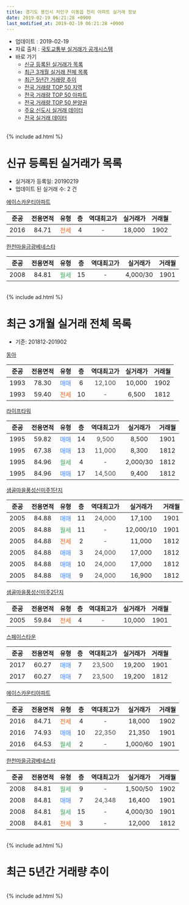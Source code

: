 ```yaml
---
title: 경기도 용인시 처인구 이동읍 천리 아파트 실거래 정보
date: 2019-02-19 06:21:28 +0900
last_modified_at: 2019-02-19 06:21:28 +0900
---
```


* 업데이트 : 2019-02-19
* 자료 출처 : [국토교통부 실거래가 공개시스템](http://rt.molit.go.kr)
* 바로 가기
    * [신규 등록된 실거래가 목록](#신규-등록된-실거래가-목록)
    * [최근 3개월 실거래 전체 목록](#최근-3개월-실거래-전체-목록)
    * [최근 5년간 거래량 추이](#최근-5년간-거래량-추이)
    * [전국 거래량 TOP 50 지역](https://ayogom.github.io/apt-trade-info/최근-3개월-전국에서-가장-거래가-많이-발생한-지역)
    * [전국 거래량 TOP 50 아파트](https://ayogom.github.io/apt-trade-info/최근-3개월-전국에서-가장-거래가-많이-발생한-아파트)
    * [전국 거래량 TOP 50 분양권](https://ayogom.github.io/apt-trade-info/최근-3개월-전국에서-가장-거래가-많이-발생한-분양권)
    * [주요 신도시 실거래 데이터](https://ayogom.github.io/apt-trade-info/주요-신도시)
    * [전국 실거래 데이터](https://ayogom.github.io/apt-trade-info/전국)
<br>
{% include ad.html %}
<br>

# 신규 등록된 실거래가 목록
* 실거래가 등록일: 20190219
* 업데이트 된 실거래 수: 2 건


[에이스카운티아파트](https://search.naver.com/search.naver?query=%EA%B2%BD%EA%B8%B0%EB%8F%84+%EC%9A%A9%EC%9D%B8%EC%8B%9C+%EC%B2%98%EC%9D%B8%EA%B5%AC+%EC%9D%B4%EB%8F%99%EC%9D%8D+%EC%B2%9C%EB%A6%AC+%EC%97%90%EC%9D%B4%EC%8A%A4%EC%B9%B4%EC%9A%B4%ED%8B%B0%EC%95%84%ED%8C%8C%ED%8A%B8)

|준공|전용면적|유형|층|역대최고가|실거래가|거래월|
|:---:|:---:|:---:|:---:|:---:|:---:|:---:|
|2016|84.71|<span style="color:#ff5a00">전세</span>|4|<span style="color:#444444">-</span>|18,000|1902|

[한천마을금광베네스타](https://search.naver.com/search.naver?query=%EA%B2%BD%EA%B8%B0%EB%8F%84+%EC%9A%A9%EC%9D%B8%EC%8B%9C+%EC%B2%98%EC%9D%B8%EA%B5%AC+%EC%9D%B4%EB%8F%99%EC%9D%8D+%EC%B2%9C%EB%A6%AC+%ED%95%9C%EC%B2%9C%EB%A7%88%EC%9D%84%EA%B8%88%EA%B4%91%EB%B2%A0%EB%84%A4%EC%8A%A4%ED%83%80)

|준공|전용면적|유형|층|역대최고가|실거래가|거래월|
|:---:|:---:|:---:|:---:|:---:|:---:|:---:|
|2008|84.81|<span style="color:#34a853">월세</span>|15|<span style="color:#444444">-</span>|4,000/30|1901|


<br>
{% include ad.html %}
<br>

# 최근 3개월 실거래 전체 목록
* 기준: 201812-201902


[동아](https://search.naver.com/search.naver?query=%EA%B2%BD%EA%B8%B0%EB%8F%84+%EC%9A%A9%EC%9D%B8%EC%8B%9C+%EC%B2%98%EC%9D%B8%EA%B5%AC+%EC%9D%B4%EB%8F%99%EC%9D%8D+%EC%B2%9C%EB%A6%AC+%EB%8F%99%EC%95%84)

|준공|전용면적|유형|층|역대최고가|실거래가|거래월|
|:---:|:---:|:---:|:---:|:---:|:---:|:---:|
|1993|78.30|<span style="color:#4285f3">매매</span>|6|<span style="color:#444444">12,100</span>|10,000|1902|
|1993|59.40|<span style="color:#ff5a00">전세</span>|10|<span style="color:#444444">-</span>|6,500|1812|

[라이프타워](https://search.naver.com/search.naver?query=%EA%B2%BD%EA%B8%B0%EB%8F%84+%EC%9A%A9%EC%9D%B8%EC%8B%9C+%EC%B2%98%EC%9D%B8%EA%B5%AC+%EC%9D%B4%EB%8F%99%EC%9D%8D+%EC%B2%9C%EB%A6%AC+%EB%9D%BC%EC%9D%B4%ED%94%84%ED%83%80%EC%9B%8C)

|준공|전용면적|유형|층|역대최고가|실거래가|거래월|
|:---:|:---:|:---:|:---:|:---:|:---:|:---:|
|1995|59.82|<span style="color:#4285f3">매매</span>|14|<span style="color:#444444">9,500</span>|8,500|1901|
|1995|67.38|<span style="color:#4285f3">매매</span>|13|<span style="color:#444444">11,000</span>|8,300|1812|
|1995|84.96|<span style="color:#34a853">월세</span>|4|<span style="color:#444444">-</span>|2,000/30|1812|
|1995|84.96|<span style="color:#4285f3">매매</span>|17|<span style="color:#444444">14,500</span>|9,400|1812|

[샘골마을풍성신미주1단지](https://search.naver.com/search.naver?query=%EA%B2%BD%EA%B8%B0%EB%8F%84+%EC%9A%A9%EC%9D%B8%EC%8B%9C+%EC%B2%98%EC%9D%B8%EA%B5%AC+%EC%9D%B4%EB%8F%99%EC%9D%8D+%EC%B2%9C%EB%A6%AC+%EC%83%98%EA%B3%A8%EB%A7%88%EC%9D%84%ED%92%8D%EC%84%B1%EC%8B%A0%EB%AF%B8%EC%A3%BC1%EB%8B%A8%EC%A7%80)

|준공|전용면적|유형|층|역대최고가|실거래가|거래월|
|:---:|:---:|:---:|:---:|:---:|:---:|:---:|
|2005|84.88|<span style="color:#4285f3">매매</span>|11|<span style="color:#444444">24,000</span>|17,100|1901|
|2005|84.88|<span style="color:#34a853">월세</span>|11|<span style="color:#444444">-</span>|12,000/10|1901|
|2005|84.88|<span style="color:#ff5a00">전세</span>|2|<span style="color:#444444">-</span>|11,000|1812|
|2005|84.88|<span style="color:#4285f3">매매</span>|3|<span style="color:#444444">24,000</span>|17,000|1812|
|2005|84.88|<span style="color:#4285f3">매매</span>|10|<span style="color:#444444">24,000</span>|17,000|1812|
|2005|84.88|<span style="color:#4285f3">매매</span>|9|<span style="color:#444444">24,000</span>|16,900|1812|

[샘골마을풍성신미주2단지](https://search.naver.com/search.naver?query=%EA%B2%BD%EA%B8%B0%EB%8F%84+%EC%9A%A9%EC%9D%B8%EC%8B%9C+%EC%B2%98%EC%9D%B8%EA%B5%AC+%EC%9D%B4%EB%8F%99%EC%9D%8D+%EC%B2%9C%EB%A6%AC+%EC%83%98%EA%B3%A8%EB%A7%88%EC%9D%84%ED%92%8D%EC%84%B1%EC%8B%A0%EB%AF%B8%EC%A3%BC2%EB%8B%A8%EC%A7%80)

|준공|전용면적|유형|층|역대최고가|실거래가|거래월|
|:---:|:---:|:---:|:---:|:---:|:---:|:---:|
|2005|59.84|<span style="color:#ff5a00">전세</span>|4|<span style="color:#444444">-</span>|10,000|1901|

[스페이스타운](https://search.naver.com/search.naver?query=%EA%B2%BD%EA%B8%B0%EB%8F%84+%EC%9A%A9%EC%9D%B8%EC%8B%9C+%EC%B2%98%EC%9D%B8%EA%B5%AC+%EC%9D%B4%EB%8F%99%EC%9D%8D+%EC%B2%9C%EB%A6%AC+%EC%8A%A4%ED%8E%98%EC%9D%B4%EC%8A%A4%ED%83%80%EC%9A%B4)

|준공|전용면적|유형|층|역대최고가|실거래가|거래월|
|:---:|:---:|:---:|:---:|:---:|:---:|:---:|
|2017|60.27|<span style="color:#4285f3">매매</span>|7|<span style="color:#444444">23,500</span>|19,200|1901|
|2017|60.27|<span style="color:#4285f3">매매</span>|7|<span style="color:#444444">23,500</span>|19,200|1812|

[에이스카운티아파트](https://search.naver.com/search.naver?query=%EA%B2%BD%EA%B8%B0%EB%8F%84+%EC%9A%A9%EC%9D%B8%EC%8B%9C+%EC%B2%98%EC%9D%B8%EA%B5%AC+%EC%9D%B4%EB%8F%99%EC%9D%8D+%EC%B2%9C%EB%A6%AC+%EC%97%90%EC%9D%B4%EC%8A%A4%EC%B9%B4%EC%9A%B4%ED%8B%B0%EC%95%84%ED%8C%8C%ED%8A%B8)

|준공|전용면적|유형|층|역대최고가|실거래가|거래월|
|:---:|:---:|:---:|:---:|:---:|:---:|:---:|
|2016|84.71|<span style="color:#ff5a00">전세</span>|4|<span style="color:#444444">-</span>|18,000|1902|
|2016|74.93|<span style="color:#4285f3">매매</span>|10|<span style="color:#444444">22,350</span>|21,350|1901|
|2016|64.53|<span style="color:#34a853">월세</span>|2|<span style="color:#444444">-</span>|1,000/60|1901|

[한천마을금광베네스타](https://search.naver.com/search.naver?query=%EA%B2%BD%EA%B8%B0%EB%8F%84+%EC%9A%A9%EC%9D%B8%EC%8B%9C+%EC%B2%98%EC%9D%B8%EA%B5%AC+%EC%9D%B4%EB%8F%99%EC%9D%8D+%EC%B2%9C%EB%A6%AC+%ED%95%9C%EC%B2%9C%EB%A7%88%EC%9D%84%EA%B8%88%EA%B4%91%EB%B2%A0%EB%84%A4%EC%8A%A4%ED%83%80)

|준공|전용면적|유형|층|역대최고가|실거래가|거래월|
|:---:|:---:|:---:|:---:|:---:|:---:|:---:|
|2008|84.81|<span style="color:#34a853">월세</span>|9|<span style="color:#444444">-</span>|1,500/50|1902|
|2008|84.81|<span style="color:#4285f3">매매</span>|7|<span style="color:#444444">24,348</span>|16,400|1901|
|2008|84.81|<span style="color:#34a853">월세</span>|15|<span style="color:#444444">-</span>|4,000/30|1901|
|2008|84.81|<span style="color:#ff5a00">전세</span>|3|<span style="color:#444444">-</span>|12,000|1812|


<br>
{% include ad.html %}
<br>

# 최근 5년간 거래량 추이


<div style="width:100%;">
    <canvas id="deal_progress" height="200"></canvas>
</div>

<script>
new Chart(document.getElementById("deal_progress"), {
    type: 'line',
    data: {
        labels: ['201402','201403','201404','201405','201406','201407','201408','201409','201410','201411','201412','201501','201502','201503','201504','201505','201506','201507','201508','201509','201510','201511','201512','201601','201602','201603','201604','201605','201606','201607','201608','201609','201610','201611','201612','201701','201702','201703','201704','201705','201706','201707','201708','201709','201710','201711','201712','201801','201802','201803','201804','201805','201806','201807','201808','201809','201810','201811','201812','201901','201902'],
        datasets: [{
            label: '매매',
            pointRadius: 1,
            data: [17, 13, 15, 8, 10, 10, 16, 14, 17, 11, 11, 21, 22, 24, 15, 18, 17, 16, 14, 17, 16, 11, 12, 8, 10, 13, 6, 16, 19, 16, 11, 16, 15, 13, 9, 5, 11, 10, 13, 9, 8, 18, 18, 19, 9, 14, 14, 8, 7, 16, 19, 10, 14, 16, 6, 11, 9, 12, 6, 5, 1],
            borderColor: "rgba(255, 201, 14, 1)",
            backgroundColor: "rgba(255, 201, 14, 0.5)",
            fill: false,
            lineTension: 0
        },{
            label: '전월세',
            pointRadius: 1,
            data: [13, 11, 10, 15, 14, 9, 5, 11, 9, 8, 10, 5, 8, 14, 7, 7, 8, 8, 5, 6, 10, 11, 9, 7, 5, 13, 13, 8, 11, 16, 20, 21, 19, 10, 3, 7, 14, 9, 8, 8, 9, 4, 3, 8, 4, 7, 4, 11, 8, 8, 7, 9, 9, 15, 12, 7, 11, 13, 4, 4, 2],
            borderColor: "rgba(0, 141, 185, 1)",
            backgroundColor: "rgba(0, 141, 185, 0.5)",
            fill: false,
            lineTension: 0
        }
        ]
    },
    options: {
        responsive: true,
        title: {
            display: false
        },
        tooltips: {
            mode: 'index',
            intersect: false
        },
        hover: {
            mode: 'nearest',
            intersect: true
        },
        scales: {
            xAxes: [{
                display: true,
                scaleLabel: {
                    display: true,
                    labelString: '년/월'
                }
            }],
            yAxes: [{
                display: true,
                ticks: {
                    suggestedMin: 0,
                },
                scaleLabel: {
                    display: true,
                    labelString: '실거래 수'
                }
            }]
        }
    }
});

</script>


<br>
{% include ad.html %}
<br>

